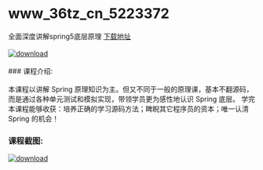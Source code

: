 # www_36tz_cn_5223372
全面深度讲解spring5底层原理
[下载地址](http://www.36tz.cn/article/5223372 "下载地址")
<br/></br>[![download](http://36tz.cn/muke_img/2022_03_1-88-300x178.png "下载地址")](http://www.36tz.cn/article/5223372 "下载地址")
<br/></br>### 课程介绍:<br/></br>本课程以讲解 Spring 原理知识为主。但又不同于一般的原理课，基本不翻源码，而是通过各种单元测试和模拟实现，带领学员更为感性地认识 Spring 底层。
学完本课程能够收获：培养正确的学习源码方法；睥睨其它程序员的资本；唯一认清 Spring 的机会！

### 课程截图:
[![download](http://36tz.cn/muke_img/2022_03_2-56.png "下载地址")](http://www.36tz.cn/article/5223372 "下载地址")
